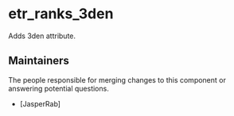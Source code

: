 etr_ranks_3den
===================

Adds 3den attribute.


## Maintainers

The people responsible for merging changes to this component or answering potential questions.

- [JasperRab]
